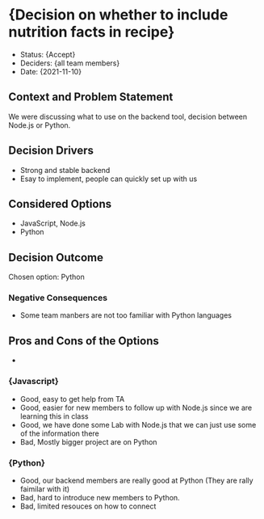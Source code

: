 # {Decision on whether to include nutrition facts in recipe}

* Status: {Accept}
* Deciders: {all team members} <!-- optional -->
* Date: {2021-11-10} <!-- optional -->

## Context and Problem Statement

We were discussing what to use on the backend tool, decision between Node.js or Python.

## Decision Drivers <!-- optional -->

* Strong and stable backend
* Esay to implement, people can quickly set up with us

## Considered Options

* JavaScript, Node.js
* Python

## Decision Outcome

Chosen option: Python

### Negative Consequences <!-- optional -->

* Some team manbers are not too familiar with Python languages

## Pros and Cons of the Options <!-- optional -->

* 

### {Javascript}

* Good, easy to get help from TA
* Good, easier for new members to follow up with Node.js since we are learning this in class
* Good, we have done some Lab with Node.js that we can just use some of the information there
* Bad, Mostly bigger project are on Python

### {Python}

* Good, our backend members are really good at Python (They are rally faimilar with it)
* Bad, hard to introduce new members to Python.
* Bad, limited resouces on how to connect

<!-- markdownlint-disable-file MD013 -->